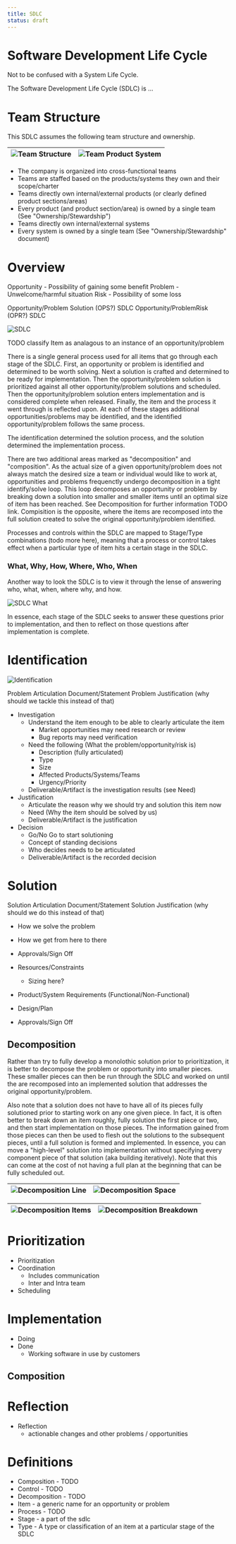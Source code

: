 ```yaml
---
title: SDLC
status: draft
---
```

# Software Development Life Cycle
Not to be confused with a System Life Cycle.

The Software Development Life Cycle (SDLC) is ...

# Team Structure
This SDLC assumes the following team structure and ownership.

| <img alt="Team Structure" src="./img/team-structure.png" style="max-height:260px" /> | <img alt="Team Product System" src="./img/product-system-team.png" style="max-height:300px" /> |
| --- | --- |

* The company is organized into cross-functional teams
* Teams are staffed based on the products/systems they own and their scope/charter
* Teams directly own internal/external products (or clearly defined product sections/areas)
* Every product (and product section/area) is owned by a single team (See "Ownership/Stewardship")
* Teams directly own internal/external systems
* Every system is owned by a single team (See "Ownership/Stewardship" document)

# Overview

Opportunity - Possibility of gaining some benefit
Problem - Unwelcome/harmful situation
Risk - Possibility of some loss

Opportunity/Problem Solution (OPS?) SDLC
Opportunity/ProblemRisk (OPR?) SDLC

<img alt="SDLC" src="./img/overview.png" style="max-height:300px" />

TODO classify Item as analagous to an instance of an opportunity/problem

There is a single general process used for all items that go through each stage of the SDLC. First, an opportunity or problem is identified and determined to be worth solving. Next a solution is crafted and determined to be ready for implementation. Then the opportunity/problem solution is prioritized against all other opportunity/problem solutions and scheduled. Then the opportunity/problem solution enters implementation and is considered complete when released. Finally, the item and the process it went through is reflected upon. At each of these stages additional opportunities/problems may be identified, and the identified opportunity/problem follows the same process.

The identification determined the solution process, and the solution determined the implementation process.

There are two additional areas marked as "decomposition" and "composition". As the actual size of a given opportunity/problem does not always match the desired size a team or individual would like to work at, opportunities and problems frequenctly undergo decomposition in a tight identify/solve loop. This loop decomposes an opportunity or problem by breaking down a solution into smaller and smaller items until an optimal size of item has been reached. See Decomposition for further information TODO link. Compisition is the opposite, where the items are recomposed into the full solution created to solve the original opportunity/problem identified.

Processes and controls within the SDLC are mapped to Stage/Type combinations (todo more here), meaning that a process or control takes effect when a particular type of item hits a certain stage in the SDLC.

### What, Why, How, Where, Who, When
Another way to look the SDLC is to view it through the lense of answering who, what, when, where why, and how.

<img alt="SDLC What" src="./img/overview-what.png" style="max-height:300px" />

In essence, each stage of the SDLC seeks to answer these questions prior to implementation, and then to reflect on those questions after implementation is complete.

# Identification

<img alt="Identification" src="./img/identification.png" style="max-height:300px" />

Problem Articulation Document/Statement
Problem Justification (why should we tackle this instead of that)


* Investigation
    * Understand the item enough to be able to clearly articulate the item
        * Market opportunities may need research or review
        * Bug reports may need verification
    * Need the following (What the problem/opportunity/risk is)
        * Description (fully articulated)
        * Type
        * Size
        * Affected Products/Systems/Teams
        * Urgency/Priority
    * Deliverable/Artifact is the investigation results (see Need)
* Justification
    * Articulate the reason why we should try and solution this item now
    * Need (Why the item should be solved by us)
    * Deliverable/Artifact is the justification
* Decision
    * Go/No Go to start solutioning
    * Concept of standing decisions
    * Who decides needs to be articulated
    * Deliverable/Artifact is the recorded decision

# Solution

Solution Articulation Document/Statement
Solution Justification (why should we do this instead of that)

* How we solve the problem
* How we get from here to there
* Approvals/Sign Off


* Resources/Constraints
    * Sizing here?
* Product/System Requirements (Functional/Non-Functional)
* Design/Plan
* Approvals/Sign Off

## Decomposition
Rather than try to fully develop a monolothic solution prior to prioritization, it is better to decompose the problem or opportunity into smaller pieces. These smaller pieces can then be run through the SDLC and worked on until the are recomposed into an implemented solution that addresses the original opportunity/problem.

Also note that a solution does not have to have all of its pieces fully solutioned prior to starting work on any one given piece. In fact, it is often better to break down an item roughly, fully solution the first piece or two, and then start implementation on those pieces. The information gained from those pieces can then be used to flesh out the solutions to the subsequent pieces, until a full solution is formed and implemented. In essence, you can move a "high-level" solution into implementation without specifying every component piece of that solution (aka building iteratively). Note that this can come at the cost of not having a full plan at the beginning that can be fully scheduled out.

| <img alt="Decomposition Line" src="./img/decomposition-line.png" style="max-height:300px" /> | <img alt="Decomposition Space" src="./img/decomposition-space.png" style="max-height:300px" /> |
| --- | --- |

| <img alt="Decomposition Items" src="./img/decomposition-items.png" style="max-height:300px" /> | <img alt="Decomposition Breakdown" src="./img/decomposition-breakdown.png" style="max-height:300px" /> |
| --- | --- |

# Prioritization

* Prioritization
* Coordination
    * Includes communication
    * Inter and Intra team
* Scheduling

# Implementation

* Doing
* Done
    * Working software in use by customers 

## Composition

# Reflection

* Reflection
    * actionable changes and other problems / opportunities


# Definitions
* Composition - TODO
* Control - TODO
* Decomposition - TODO
* Item - a generic name for an opportunity or problem
* Process - TODO
* Stage - a part of the sdlc
* Type - A type or classification of an item at a particular stage of the SDLC
